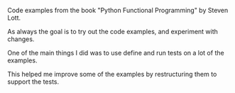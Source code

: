 Code examples from the book "Python Functional Programming" by Steven Lott.

As always the goal is to try out the code examples, and experiment with changes.

One of the main things I did was to use define and run tests on a lot of the examples.

This helped me improve some of the examples by restructuring them to support the tests.



